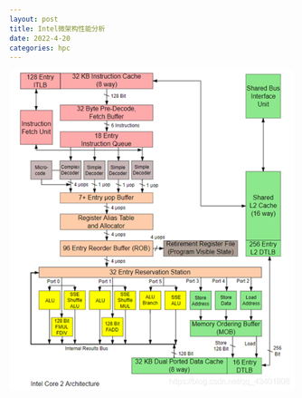 ```yaml
---
layout: post
title: Intel微架构性能分析
date: 2022-4-20
categories: hpc
---
```


![](figure/2022-4-20-intel-micro-architecture-perf-analysis/intel_architecture_core2.png)